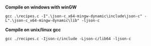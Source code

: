 **Compile on windows with winGW**

`gcc .\recipes.c -I".\json-c_x64-mingw-dynamic\include\json-c" -L".\json-c_x64-mingw-dynamic\lib" -ljson-c`

**Compile on unix/linux gcc**

`gcc ./recipes.c -Ijson-c/include -Ljson-c/lib64 -ljson-c`